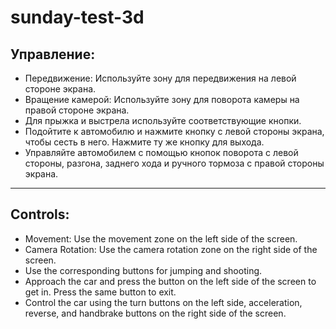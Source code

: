 # sunday-test-3d

## Управление:
* Передвижение: Используйте зону для передвижения на левой стороне экрана.
* Вращение камерой: Используйте зону для поворота камеры на правой стороне экрана.
* Для прыжка и выстрела используйте соответствующие кнопки.
* Подойтите к автомобилю и нажмите кнопку с левой стороны экрана, чтобы сесть в него. Нажмите ту же кнопку для выхода.
* Управляйте автомобилем с помощью кнопок поворота с левой стороны, разгона, заднего хода и ручного тормоза с правой стороны экрана.


----------------------------------------------

## Controls:
* Movement: Use the movement zone on the left side of the screen.
* Camera Rotation: Use the camera rotation zone on the right side of the screen.
* Use the corresponding buttons for jumping and shooting.
* Approach the car and press the button on the left side of the screen to get in. Press the same button to exit.
* Control the car using the turn buttons on the left side, acceleration, reverse, and handbrake buttons on the right side of the screen.
